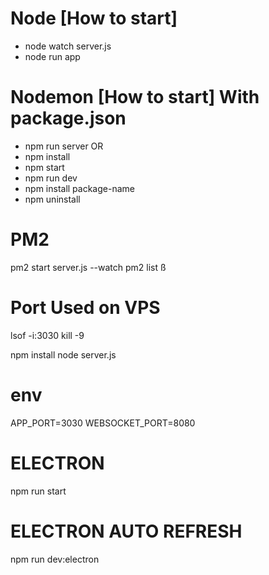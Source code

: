 
# Node [How to start]
- node watch server.js
- node run app

# Nodemon [How to start] With package.json
- npm run server
OR
- npm install
- npm start
- npm run dev
- npm install package-name
- npm uninstall

# PM2 
pm2 start server.js --watch
pm2 list
ß
# Port Used on VPS
lsof -i:3030
kill -9 <PIDNUMBER>

npm install
node server.js

# env
APP_PORT=3030
WEBSOCKET_PORT=8080


# ELECTRON
npm run start 

# ELECTRON AUTO REFRESH
npm run dev:electron

